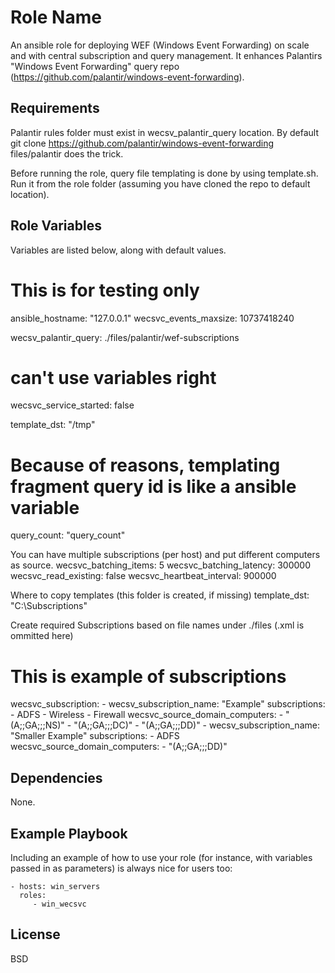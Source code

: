 Role Name
=========

An ansible role for deploying WEF (Windows Event Forwarding) on scale and with central subscription and query management. It enhances Palantirs "Windows Event Forwarding" query repo (https://github.com/palantir/windows-event-forwarding).

Requirements
------------

Palantir rules folder must exist in wecsv_palantir_query location. By default git clone https://github.com/palantir/windows-event-forwarding files/palantir does the trick.

Before running the role, query file templating is done by using template.sh. Run it from the role folder (assuming you have cloned the repo to default location).

Role Variables
--------------

Variables are listed below, along with default values.

  # This is for testing only
  ansible_hostname: "127.0.0.1"
  wecsvc_events_maxsize: 10737418240

  wecsv_palantir_query: ./files/palantir/wef-subscriptions
  # can't use variables right
  wecsvc_service_started: false

  template_dst: "/tmp"
  # Because of reasons, templating fragment query id is like a ansible variable
  query_count: "query_count"



You can have multiple subscriptions (per host) and put different computers as source.
  wecsvc_batching_items: 5
  wecsvc_batching_latency: 300000
  wecsvc_read_existing: false
  wecsvc_heartbeat_interval: 900000
  
Where to copy templates (this folder is created, if missing)
  template_dst: "C:\Subscriptions"

Create required Subscriptions based on file names under ./files (.xml is ommitted here)
  # This is example of subscriptions
  wecsvc_subscription:
    - wecsv_subscription_name: "Example"
      subscriptions:
        - ADFS
        - Wireless
        - Firewall
      wecsvc_source_domain_computers:
        - "(A;;GA;;;NS)"
        - "(A;;GA;;;DC)"
        - "(A;;GA;;;DD)"
    - wecsv_subscription_name: "Smaller Example"
      subscriptions:
        - ADFS
      wecsvc_source_domain_computers:
        - "(A;;GA;;;DD)"


Dependencies
------------

None.

Example Playbook
----------------

Including an example of how to use your role (for instance, with variables passed in as parameters) is always nice for users too:

    - hosts: win_servers
      roles:
         - win_wecsvc

License
-------

BSD
